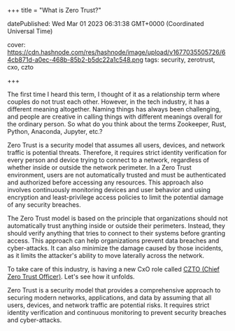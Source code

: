 +++
title = "What is Zero Trust?"


datePublished: Wed Mar 01 2023 06:31:38 GMT+0000 (Coordinated Universal Time)


cover: https://cdn.hashnode.com/res/hashnode/image/upload/v1677035505726/64cb871d-a0ec-468b-85b2-b5dc22a1c548.png
tags: security, zerotrust, cxo, czto

+++

The first time I heard this term, I thought of it as a relationship term where couples do not trust each other. However, in the tech industry, it has a different meaning altogether. Naming things has always been challenging, and people are creative in calling things with different meanings overall for the ordinary person. So what do you think about the terms Zookeeper, Rust, Python, Anaconda, Jupyter, etc.?

Zero Trust is a security model that assumes all users, devices, and network traffic is potential threats. Therefore, it requires strict identity verification for every person and device trying to connect to a network, regardless of whether inside or outside the network perimeter. In a Zero Trust environment, users are not automatically trusted and must be authenticated and authorized before accessing any resources. This approach also involves continuously monitoring devices and user behavior and using encryption and least-privilege access policies to limit the potential damage of any security breaches.

The Zero Trust model is based on the principle that organizations should not automatically trust anything inside or outside their perimeters. Instead, they should verify anything that tries to connect to their systems before granting access. This approach can help organizations prevent data breaches and cyber-attacks. It can also minimize the damage caused by those incidents, as it limits the attacker's ability to move laterally across the network.

To take care of this industry, is having a new CxO role called [CZTO (Chief Zero Trust Officer)](https://blog.cloudflare.com/chief-zero-trust-officer/). Let's see how it unfolds.

Zero Trust is a security model that provides a comprehensive approach to securing modern networks, applications, and data by assuming that all users, devices, and network traffic are potential risks. It requires strict identity verification and continuous monitoring to prevent security breaches and cyber-attacks.
